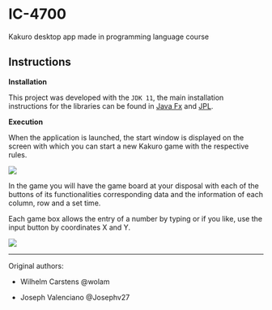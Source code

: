 # IC-4700
Kakuro desktop app made in programming language course

## Instructions

**Installation**

This project was developed with the `JDK 11`, the main installation instructions for the libraries can be found in 
[Java Fx](https://www.jetbrains.com/help/idea/javafx.html) and [JPL](https://www.swi-prolog.org/FAQ/Java.html).

**Execution**

When the application is launched, the start window is displayed on the screen with which you can start a new Kakuro game with the respective rules.

![](https://raw.githubusercontent.com/Wolam/IC-4700/master/docs/inicio.png)

In the game you will have the game board at your disposal
with each of the buttons of its functionalities
corresponding data and the information of each column, row and a set time.

Each game box allows the entry of a number by typing or if you like, use the input button by coordinates
X and Y.

![](https://raw.githubusercontent.com/Wolam/IC-4700/master/docs/tablero_vacio.png)

---
Original authors:

- Wilhelm Carstens @wolam

- Joseph Valenciano @Josephv27


